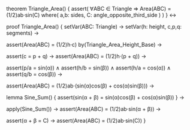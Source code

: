 theorem Triangle_Area() {
  assert(
    ∀ABC ∈ Triangle ⇒ 
    Area(ABC) = (1/2)ab·sin(C)
    where(
      a,b: sides,
      C: angle_opposite_third_side
    )
  )
} ↔

proof Triangle_Area() {
  setVar(ABC: Triangle) →
  setVar(h: height, c,p,q: segments) →
  
  assert(Area(ABC) = (1/2)h·c) by(Triangle_Area_Height_Base) →
  
  assert(c = p + q) →
  assert(Area(ABC) = (1/2)h·(p + q)) →
  
  assert(p/a = sin(α)) ∧ assert(h/b = sin(β)) ∧
  assert(h/a = cos(α)) ∧ assert(q/b = cos(β)) →
  
  assert(Area(ABC) = (1/2)ab·(sin(α)cos(β) + cos(α)sin(β))) →
  
  lemma Sine_Sum() {
    assert(sin(α + β) = sin(α)cos(β) + cos(α)sin(β))
  } →
  
  apply(Sine_Sum()) →
  assert(Area(ABC) = (1/2)ab·sin(α + β)) →
  
  assert(α + β = C) →
  assert(Area(ABC) = (1/2)ab·sin(C))
}